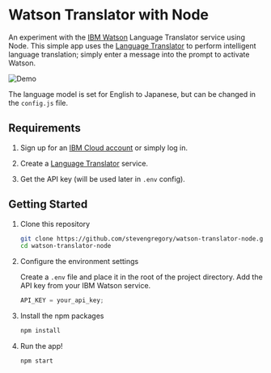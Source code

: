 # Watson Translator with Node

An experiment with the [IBM Watson](https://www.ibm.com/watson) Language Translator service using Node. This simple app uses the [Language Translator](https://www.ibm.com/watson/services/language-translator) to perform intelligent language translation; simply enter a message into the prompt to activate Watson.

![Demo](https://i.imgur.com/n3Drccp.png)

The language model is set for English to Japanese, but can be changed in the `config.js` file.

## Requirements

1. Sign up for an [IBM Cloud account](https://dataplatform.cloud.ibm.com/registration/stepone) or simply log in.

1. Create a [Language Translator](https://console.bluemix.net/catalog/services/language-translator) service.

1. Get the API key (will be used later in `.env` config).

## Getting Started

1. Clone this repository

   ```bash
   git clone https://github.com/stevengregory/watson-translator-node.git
   cd watson-translator-node
   ```

1. Configure the environment settings

   Create a `.env` file and place it in the root of the project directory. Add the API key from your IBM Watson service.

   ```javascript
   API_KEY = your_api_key;
   ```

1. Install the npm packages

   ```bash
   npm install
   ```

1. Run the app!

   ```bash
   npm start
   ```
